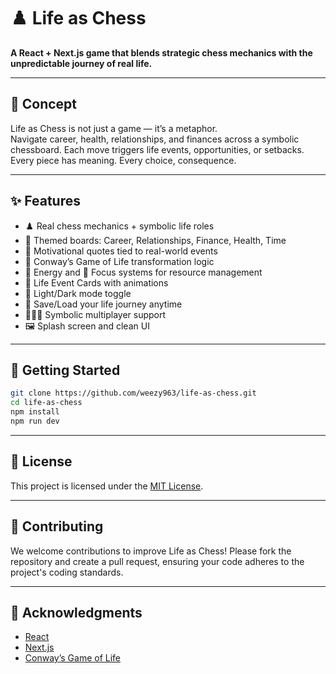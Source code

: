 # ♟️ Life as Chess

**A React + Next.js game that blends strategic chess mechanics with the unpredictable journey of real life.**

---

## 🎯 Concept

Life as Chess is not just a game — it’s a metaphor.  
Navigate career, health, relationships, and finances across a symbolic chessboard. Each move triggers life events, opportunities, or setbacks. Every piece has meaning. Every choice, consequence.

---

## ✨ Features

- ♟️ Real chess mechanics + symbolic life roles  
- 🎨 Themed boards: Career, Relationships, Finance, Health, Time  
- 💬 Motivational quotes tied to real-world events  
- 🧬 Conway’s Game of Life transformation logic  
- 🔋 Energy and 🧠 Focus systems for resource management  
- 🎴 Life Event Cards with animations  
- 🌙 Light/Dark mode toggle  
- 🔄 Save/Load your life journey anytime  
- 🧑‍🤝‍🧑 Symbolic multiplayer support  
- 🖼️ Splash screen and clean UI

---

## 🚀 Getting Started

```bash
git clone https://github.com/weezy963/life-as-chess.git
cd life-as-chess
npm install
npm run dev
```

---

## 📜 License

This project is licensed under the [MIT License](LICENSE).

---

## 🤝 Contributing

We welcome contributions to improve Life as Chess! Please fork the repository and create a pull request, ensuring your code adheres to the project's coding standards.

---

## 🌟 Acknowledgments

- [React](https://reactjs.org/)
- [Next.js](https://nextjs.org/)
- [Conway’s Game of Life](https://en.wikipedia.org/wiki/Conway%27s_Game_of_Life)
